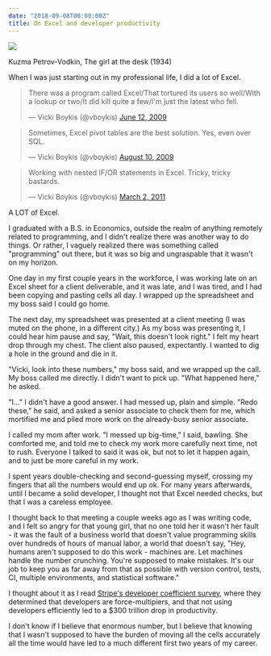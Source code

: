 ```yaml
---
date: "2018-09-08T00:00:00Z"
title: On Excel and developer productivity
---
```


<meta name="twitter:card" content="summary">
<meta name="twitter:site" content="@vboykis">
<meta name="twitter:creator" content="@vboykis">
<meta name="twitter:title" content="On Excel and developer productivity">
<meta name="twitter:description" content="Reflections on an early career spent in spreadsheets. ">
<meta name="twitter:image" content="https://raw.githubusercontent.com/veekaybee/veekaybee.github.io/master/images/girldesk.png">

![](https://raw.githubusercontent.com/veekaybee/veekaybee.github.io/master/images/girldesk.png)

Kuzma Petrov-Vodkin, The girl at the desk (1934)

When I was just starting out in my professional life, I did a lot of Excel. 

<blockquote class="twitter-tweet" data-lang="en"><p lang="en" dir="ltr">There was a program called Excel/That tortured its users so well/With a lookup or two/It did kill quite a few/I&#39;m just the latest who fell.</p>&mdash; Vicki Boykis (@vboykis) <a href="https://twitter.com/vboykis/status/2132801109?ref_src=twsrc%5Etfw">June 12, 2009</a></blockquote>
<script async src="https://platform.twitter.com/widgets.js" charset="utf-8"></script>


<blockquote class="twitter-tweet" data-lang="en"><p lang="en" dir="ltr">Sometimes, Excel pivot tables are the best solution.  Yes, even over SQL.</p>&mdash; Vicki Boykis (@vboykis) <a href="https://twitter.com/vboykis/status/3228269090?ref_src=twsrc%5Etfw">August 10, 2009</a></blockquote>
<script async src="https://platform.twitter.com/widgets.js" charset="utf-8"></script>


<blockquote class="twitter-tweet" data-lang="en"><p lang="en" dir="ltr">Working with nested IF/OR statements in Excel. Tricky, tricky bastards.</p>&mdash; Vicki Boykis (@vboykis) <a href="https://twitter.com/vboykis/status/42961231362924544?ref_src=twsrc%5Etfw">March 2, 2011</a></blockquote>
<script async src="https://platform.twitter.com/widgets.js" charset="utf-8"></script>

A LOT of Excel.

I graduated with a B.S. in Economics, outside the realm of anything remotely related to programming, and I didn't realize there was another way to do things. Or rather, I vaguely realized there was something called "programming" out there, but it was so big and ungraspable that it wasn't on my horizon. 

One day in my first couple years in the workforce, I was working late on an Excel sheet for a client deliverable, and it was late, and I was tired, and I had been copying and pasting cells all day. I wrapped up the spreadsheet and my boss said I could go home. 

The next day, my spreadsheet was presented at a client meeting (I was muted on the phone, in a different city.) As my boss was presenting it, I could hear him pause and say, "Wait, this doesn't look right." I felt my heart drop through my chest. The client also paused, expectantly. I wanted to dig a hole in the ground and die in it. 

"Vicki, look into these numbers," my boss said, and we wrapped up the call. My boss called me directly. I didn't want to pick up. "What happened here," he asked. 

"I..." I didn't have a good answer. I had messed up, plain and simple. "Redo these," he said, and asked a senior associate to check them for me, which mortified me and piled more work on the already-busy senior associate. 

I called my mom after work. "I messed up big-time," I said, bawling. She comforted me, and told me to check my work more carefully next time, not to rush. Everyone I talked to said it was ok, but not to let it happen again, and to just be more careful in my work. 

I spent years double-checking and second-guessing myself, crossing my fingers that all the numbers would end up ok. For many years afterwards, until I became a solid developer, I thought not that Excel needed checks, but that I was a careless employee. 

I thought back to that meeting a couple weeks ago as I was writing code, and I felt so angry for that young girl, that no one told her it wasn't her fault - it was the fault of a business world that doesn't value programming skills over hundreds of hours of manual labor, a world that doesn't say, "Hey, humans aren't supposed to do this work - machines are. Let machines handle the number crunching. You're supposed to make mistakes. It's our job to keep you as far away from that as possible with version control, tests, CI, multiple environments, and statistical software."

I thought about it as I read [Stripe's developer coefficient survey](https://stripe.com/files/reports/the-developer-coefficient.pdf), where they determined that developers are force-multipiers, and that not using developers efficiently led to a $300 trillion drop in productivity. 

I don't know if I believe that enormous number, but I believe that knowing that I wasn't supposed to have the burden of moving all the cells accurately all the time would have led to a much different first two years of my career. 






